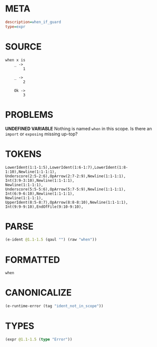 # META
~~~ini
description=when_if_guard
type=expr
~~~
# SOURCE
~~~roc
when x is
    _ ->
        1

    _ ->
        2

    Ok ->
        3
~~~
# PROBLEMS
**UNDEFINED VARIABLE**
Nothing is named `when` in this scope.
Is there an `import` or `exposing` missing up-top?

# TOKENS
~~~zig
LowerIdent(1:1-1:5),LowerIdent(1:6-1:7),LowerIdent(1:8-1:10),Newline(1:1-1:1),
Underscore(2:5-2:6),OpArrow(2:7-2:9),Newline(1:1-1:1),
Int(3:9-3:10),Newline(1:1-1:1),
Newline(1:1-1:1),
Underscore(5:5-5:6),OpArrow(5:7-5:9),Newline(1:1-1:1),
Int(6:9-6:10),Newline(1:1-1:1),
Newline(1:1-1:1),
UpperIdent(8:5-8:7),OpArrow(8:8-8:10),Newline(1:1-1:1),
Int(9:9-9:10),EndOfFile(9:10-9:10),
~~~
# PARSE
~~~clojure
(e-ident @1.1-1.5 (qaul "") (raw "when"))
~~~
# FORMATTED
~~~roc
when
~~~
# CANONICALIZE
~~~clojure
(e-runtime-error (tag "ident_not_in_scope"))
~~~
# TYPES
~~~clojure
(expr @1.1-1.5 (type "Error"))
~~~
